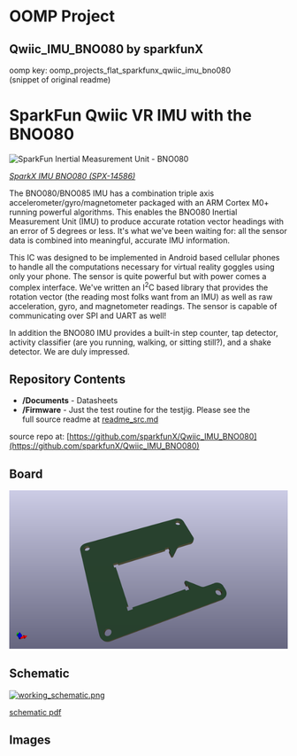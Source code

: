 # OOMP Project  
## Qwiic_IMU_BNO080  by sparkfunX  
  
oomp key: oomp_projects_flat_sparkfunx_qwiic_imu_bno080  
(snippet of original readme)  
  
SparkFun Qwiic VR IMU with the BNO080  
========================================  
  
![SparkFun Inertial Measurement Unit - BNO080](https://cdn.sparkfun.com//assets/parts/1/2/7/3/3/14586-VR_IMU__Qwiic__-_BNO080-01.jpg)  
  
[*SparkX IMU BNO080 (SPX-14586)*](https://www.sparkfun.com/products/14586)  
  
  
The BNO080/BNO085 IMU has a combination triple axis accelerometer/gyro/magnetometer packaged with an ARM Cortex M0+ running powerful algorithms. This enables the BNO080 Inertial Measurement Unit (IMU) to produce accurate rotation vector headings with an error of 5 degrees or less. It's what we've been waiting for: all the sensor data is combined into meaningful, accurate IMU information.  
  
This IC was designed to be implemented in Android based cellular phones to handle all the computations necessary for virtual reality goggles using only your phone. The sensor is quite powerful but with power comes a complex interface. We've written an I<sup>2</sup>C based library that provides the rotation vector (the reading most folks want from an IMU) as well as raw acceleration, gyro, and magnetometer readings. The sensor is capable of communicating over SPI and UART as well!  
  
In addition the BNO080 IMU provides a built-in step counter, tap detector, activity classifier (are you running, walking, or sitting still?), and a shake detector. We are duly impressed.  
  
Repository Contents  
-------------------  
  
* **/Documents** - Datasheets  
* **/Firmware** - Just the test routine for the testjig. Please see the  
  full source readme at [readme_src.md](readme_src.md)  
  
source repo at: [https://github.com/sparkfunX/Qwiic_IMU_BNO080](https://github.com/sparkfunX/Qwiic_IMU_BNO080)  
## Board  
  
[![working_3d.png](working_3d_600.png)](working_3d.png)  
## Schematic  
  
[![working_schematic.png](working_schematic_600.png)](working_schematic.png)  
  
[schematic pdf](working_schematic.pdf)  
## Images  
